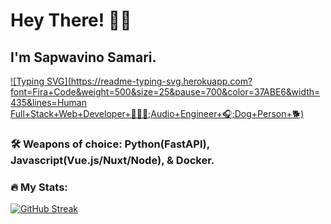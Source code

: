 # Hey There! 👋🏾

## I'm Sapwavino Samari.

[![Typing SVG](https://readme-typing-svg.herokuapp.com?font=Fira+Code&weight=500&size=25&pause=700&color=37ABE6&width=435&lines=Human Full+Stack+Web+Developer+👨🏾‍💻;Audio+Engineer+🎧;Dog+Person+🐕)](https://git.io/typing-svg)

### 🛠 Weapons of choice: Python(FastAPI), Javascript(Vue.js/Nuxt/Node), & Docker.

### :fire: My Stats:

[![GitHub Streak](http://github-readme-streak-stats.herokuapp.com?user=sapwavino&theme=transparent&background=000000&stars=false)](https://git.io/streak-stats)
<br/>
